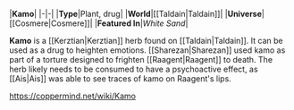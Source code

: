 |**Kamo**|
|-|-|
|**Type**|Plant, drug|
|**World**|[[Taldain\|Taldain]]|
|**Universe**|[[Cosmere\|Cosmere]]|
|**Featured In**|*White Sand*|

**Kamo** is a [[Kerztian\|Kerztian]] herb found on [[Taldain\|Taldain]]. It can be used as a drug to heighten emotions.
[[Sharezan\|Sharezan]] used kamo as part of a torture designed to frighten [[Raagent\|Raagent]] to death. The herb likely needs to be consumed to have a psychoactive effect, as [[Ais\|Ais]] was able to see traces of kamo on Raagent's lips.



https://coppermind.net/wiki/Kamo